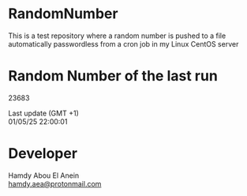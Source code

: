 # RandomNumber    
This is a test repository where a random number is pushed to a file automatically passwordless from a cron job in my Linux CentOS server    
# Random Number of the last run   
23683
      
Last update (GMT +1)    
01/05/25 22:00:01
# Developer    
Hamdy Abou El Anein   
hamdy.aea@protonmail.com
